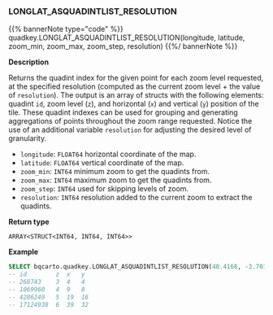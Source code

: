 ### LONGLAT_ASQUADINTLIST_RESOLUTION

{{% bannerNote type="code" %}}
quadkey.LONGLAT_ASQUADINTLIST_RESOLUTION(longitude, latitude, zoom_min, zoom_max, zoom_step, resolution)
{{%/ bannerNote %}}

**Description**

Returns the quadint index for the given point for each zoom level requested, at the specified resolution (computed as the current zoom level + the value of `resolution`). The output is an array of structs with the following elements: quadint `id`, zoom level (`z`), and horizontal (`x`) and vertical (`y`) position of the tile. These quadint indexes can be used for grouping and generating aggregations of points throughout the zoom range requested. Notice the use of an additional variable `resolution` for adjusting the desired level of granularity.

* `longitude`: `FLOAT64` horizontal coordinate of the map.
* `latitude`: `FLOAT64` vertical coordinate of the map.
* `zoom_min`: `INT64` minimum zoom to get the quadints from.
* `zoom_max`: `INT64` maximum zoom to get the quadints from.
* `zoom_step`: `INT64` used for skipping levels of zoom.
* `resolution`: `INT64` resolution added to the current zoom to extract the quadints.

**Return type**

`ARRAY<STRUCT<INT64, INT64, INT64>>`

**Example**

```sql
SELECT bqcarto.quadkey.LONGLAT_ASQUADINTLIST_RESOLUTION(40.4168, -3.7038, 3, 6, 1, 4);
-- id        z  x   y
-- 268743    3  4   4
-- 1069960   4  9   8
-- 4286249   5  19  16
-- 17124938  6  39  32
```